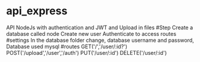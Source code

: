 # api_express
API NodeJs with authentication and JWT and Upload in files
#Step
Create a database called node
Create new user
Authenticate to access routes
#settings
In the database folder change, database username and password, Database used mysql
#routes
GET('/','/user/:id?')
POST('/upload','/user','/auth')
PUT('/user/:id')
DELETE('/user/:id')
